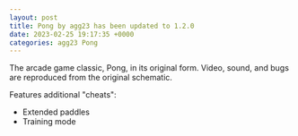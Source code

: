 ```yaml
---
layout: post
title: Pong by agg23 has been updated to 1.2.0
date: 2023-02-25 19:17:35 +0000
categories: agg23 Pong
---
```

The arcade game classic, Pong, in its original form. Video, sound, and bugs are reproduced from the original schematic.

Features additional "cheats":
* Extended paddles
* Training mode
